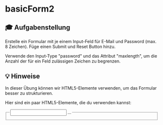 # basicForm2

## 🎓 Aufgabenstellung

Erstelle ein Formular mit je einem Input-Feld für E-Mail und Password (max. 8 Zeichen). Füge einen Submit und Reset Button hinzu.

Verwende den Input-Type "password" und das Attribut "maxlength", um die Anzahl der für ein Feld zulässigen Zeichen zu begrenzen.

## 💡 Hinweise

In dieser Übung können wir HTML5-Elemente verwenden, um das Formular besser zu strukturieren.

Hier sind ein paar HTML5-Elemente, die du verwenden kannst:

<form>
<fieldset>
<legend>
<label>
<input type="email" />
...
